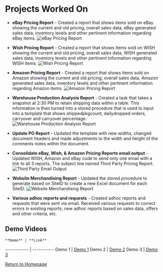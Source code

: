 # Projects Worked On

- **eBay Pricing Report** - Created a report that shows items sold on eBay showing the current and old pricing, overall sales data, eBay generated sales data, inventory levels and other pertinent information regarding eBay items.
![eBay Pricing Report](https://kj04511.github.io/ebayp.PNG)

- **Wish Pricing Report** - Created a report that shows items sold on WISH showing the current and old pricing, overall sales data, WISH generated sales data, inventory levels and other pertinent information regarding WISH items.
![Wish Pricing Report](https://kj04511.github.io/Wishp.PNG)

- **Amazon Pricing Report** - Created a report that shows items sold on Amazon showing the current and old pricing, overall sales data, Amazon generated sales data, inventory levels and other pertinent information regarding Amazon items.
![Amazon Pricing Report](https://kj04511.github.io/Amazonp.PNG)

- **Warehouse Production Analysis Report** - Created a task that takes a snapshot at 2:30 PM to retain shipping data within a table. This information is then turned into a stored procedure that is used to input into a template that shows shippedpkgcount, dailydropped orders, carryover and carryover percentage. 
![Warehouse Production Analysis Report](https://kj04511.github.io/Warehousep.PNG)

- **Update PO Report** - Updated the template with new widths, changed document headers and made adjustments to the width and height of the comments notes within the document. 

- **Consolidate eBay, Wish, & Amazon Pricing Reports email output** - Updated WISH, Amazon and eBay code to send only one email with a link to all 3 reports. The subject line named Third Party Pricing Report.
![Third Party Email Output](https://kj04511.github.io/ThirdPartyEmail.PNG)

- **Website Merchandising Report** - Updated the stored procedure to generate based on SiteID to create a new Excel document for each SiteID.
![Website Merchandising Report](https://kj04511.github.io/Wmrfile.PNG)

- **Various adhoc reports and requests** - Created adhoc reports and requests that were sent via email. Received various requests to correct errors in existing reports, new adhoc reports based on sales data, offers and other criteria, etc. 


## Demo Videos

	**Demo** | **Link**
------------ | -----------
Demo 1 | [Demo 1](https://youtu.be/vkZwNkt_YrY)
Demo 2 | [Demo 2](https://youtu.be/ktkN80Kiyzk)
Demo 3 | [Demo 3](https://youtu.be/0ACkEWr-zhk)



[Return to Homepage](https://kj04511.github.io/)
